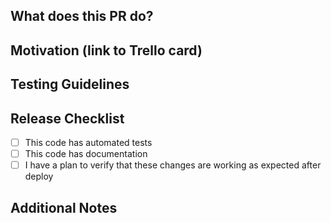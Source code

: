 ## What does this PR do?

## Motivation (link to Trello card)

## Testing Guidelines

## Release Checklist

-   [ ] This code has automated tests
-   [ ] This code has documentation
-   [ ] I have a plan to verify that these changes are working as expected after deploy

## Additional Notes
